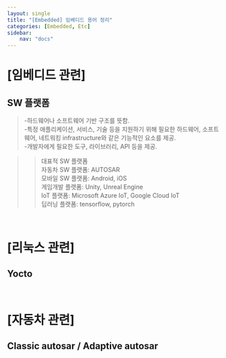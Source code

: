 ```yaml
---
layout: single
title: "[Embedded] 임베디드 용어 정리"
categories: [Embedded, Etc]
sidebar:
    nav: "docs"
---
```


# **[임베디드 관련]**
## SW 플랫폼
> -하드웨어나 소프트웨어 기반 구조를 뜻함. <br/>
> -특정 애플리케이션, 서비스, 기술 등을 지원하기 위해 필요한 하드웨어, 소프트웨어, 네트워킹 infrastructure와 같은 기능적인 요소를 제공. <br/>
> -개발자에게 필요한 도구, 라이브러리, API 등을 제공. <br/>

>> 대표적 SW 플랫폼 <br/>
>> 자동차 SW 플랫폼: AUTOSAR <br/>
>> 모바일 SW 플랫폼: Android, iOS <br/>
>> 게임개발 플랫폼: Unity, Unreal Engine <br/>
>> IoT 플랫폼: Microsoft Azure IoT, Google Cloud IoT <br/>
>> 딥러닝 플랫폼: tensorflow, pytorch <br/>

<br/>

# **[리눅스 관련]**
## Yocto

<br/>

# **[자동차 관련]**
## Classic autosar / Adaptive autosar






